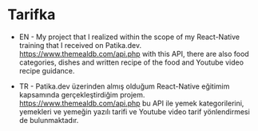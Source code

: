 # Tarifka

- EN -
My project that I realized within the scope of my React-Native training that I received on Patika.dev.
https://www.themealdb.com/api.php with this API, there are also food categories, dishes and written recipe of the food and Youtube video recipe guidance.

- TR -
Patika.dev üzerinden almış olduğum React-Native eğitimim kapsamında gerçekleştirdiğim projem.
https://www.themealdb.com/api.php bu API ile yemek kategorilerini, yemekleri ve yemeğin yazılı tarifi ve Youtube video tarif yönlendirmesi de bulunmaktadır.
